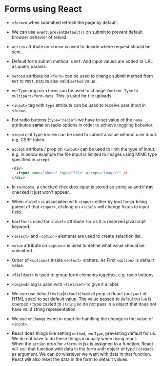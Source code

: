 # Forms using React

- `<form>`s when submitted refresh the page by default.
- We can use `event.preventDefault()` on submit to prevent default browser
  behavior of reload.
- `action` attribute on `<form>` is used to decide where request should be sent.
- Default form submit method is `GET`. And input values are added to URL as
  query params.
- `method` attribute on `<form>` can be used to change submit method from `GET`
  to `POST`. `DIALOG` also valid `method` value.
- `encType` prop on `<form>` can be used to change `Content-Type` to
  `multipart/form-data`. This is used for file uploads.

- `<input>` tag with `type` attribute can be used to receive user input in `<form>`.
- For radio buttons (`type="radio"`) we have to set value of the `name` attributes
  **same** on radio options in order to achieve toggling behavior.
- `<input>` of type `hidden` can be used to submit a value without user input.
  e.g. CSRF token.
- `accept` attribute / prop on `<input>` can be used to limit the type of input.
  e.g. In below example the file input is limited to images using MIME type specified
  in `accept`.
  ```html
  <div>
    <input name="photo" type="file" accept="image/*" />
  </div>
  ```
- In `FormData`, a checked checkbox input is stored as string `on` and if **not**
  checked it just won't appear.
- When `<label>` is associated with `<input>` either by `htmlFor` or being parent
  of that `<input>`, clicking on `<label>` will change focus to input field.
- `htmlFor` is used for `<label>` attribute `for` as it is reserved javascript
  keyword.
- `<select>` and `<option>` elements are used to create selection list.
- `value` attribute on `<option>` is used to define what value should be submitted.
- Order of `<option>`s inside `<select>` matters. As First `<option>` is default
  value.
- `<fieldset>` is used to group form elements together. e.g. radio buttons.
- `<legend>` tag is used with `<fieldset>` to give it a label.

- We can use `defaultValue`|`defaultChecked` prop in React (not part of HTML spec)
  to set default value. The value passed to `defaultValue` is coerced / type casted
  to `string` so do not pass in a object that does not have valid string representation.
- We use `onChange` event in react for handling the change in the value of `<input>`.
- React does things like setting `method`, `encType`, preventing default for us.
  We do not have to do these things manually when using react.  
  When the `action` prop for `<form>` in jsx is assigned to a function, React will
  call that function with data in the form with object of type `FormData` as argument.
  We can do whatever we want with data in that function. React will also reset the
  data in the form to default values.
